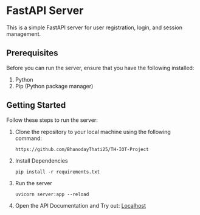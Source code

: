# FastAPI Server

This is a simple FastAPI server for user registration, login, and session management.

## Prerequisites

Before you can run the server, ensure that you have the following installed:

1. Python
2. Pip (Python package manager)

## Getting Started

Follow these steps to run the server:

1. Clone the repository to your local machine using the following command:

   ```
   https://github.com/BhanodayThati25/TH-IOT-Project
   ```

2. Install Dependencies

   ```
   pip install -r requirements.txt
   ```

3. Run the server

   ```
   uvicorn server:app --reload
   ```

4. Open the API Documentation and Try out: [Localhost](http://localhost:8000/docs)